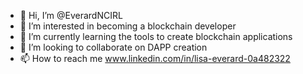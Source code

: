- 👋 Hi, I’m @EverardNCIRL
- 👀 I’m interested in becoming a blockchain developer
- 🌱 I’m currently learning the tools to create blockchain applications
- 💞️ I’m looking to collaborate on DAPP creation
- 📫 How to reach me www.linkedin.com/in/lisa-everard-0a482322


<!---
EverardNCIRL/EverardNCIRL is a ✨ special ✨ repository because its `README.md` (this file) appears on your GitHub profile.
You can click the Preview link to take a look at your changes.
--->
